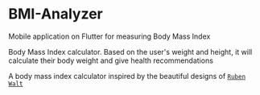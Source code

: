 # BMI-Analyzer

 Mobile application on Flutter for measuring Body Mass Index

Body Mass Index calculator. Based on the user's weight and height, it will calculate their body weight and give health recommendations

A body mass index calculator inspired by the beautiful designs of <code>[Ruben Walt](адрес "https://dribbble.com/shots/4585382-Simple-BMI-Calculator")
</code>
